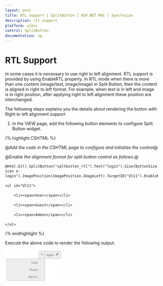 ```yaml
---
layout: post
title: RTL Support | SplitButton | ASP.NET MVC | Syncfusion
description: rtl support
platform: ejmvc
control: SplitButton
documentation: ug
---
```


# RTL Support

In some cases it is necessary to use right to left alignment. RTL support is provided by using EnableRTL property. In RTL mode when there is more than one content (image/text, image/image) in Split Button, then the content is aligned in right to left format. For example, when text is in left and image is in right position, after applying right to left alignment these position are interchanged.

The following steps explains you the details about rendering the button with Right to left alignment support

1. In the VIEW page, add the following button elements to configure Split Button widget.

{% highlight CSHTML %}

@*Add the code in the CSHTML page to configure and initialize the control*@

@*Enable the alignment format for split button control as follows.*@

<div class="spltspan">

	@Html.EJ().SplitButton("spltbutton_rtl").Text("login").Size(ButtonSize.Small).ShowRoundedCorner(true).ContentType(ContentType.TextAndImage).PrefixIcon("e-icon e-login").ImagePosition(ImagePosition.ImageLeft).TargetID("Ul11").EnableRTL(true)

	<ul id="Ul11">

		<li><span>User</span></li>

		<li><span>Guest</span></li>

		<li><span>Admin</span></li>

	</ul>



</div>


{% endhighlight %}


Execute the above code to render the following output.

![](RTL-Support_images/RTL-Support_img1.png)



